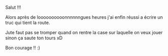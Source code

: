Salut !!!

Alors après de loooooooooonnnnnngues heures j'ai enfin réussi a écrire un truc qui tient la route.

Jute faut pas se tromper quand on rentre la case sur laquelle on veux jouer sinon ça saute ton tours xD

Bon courage !! :)
